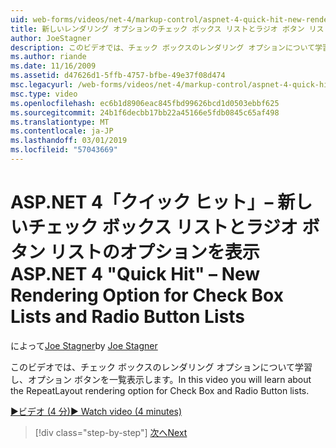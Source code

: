 ```yaml
---
uid: web-forms/videos/net-4/markup-control/aspnet-4-quick-hit-new-rendering-option-for-check-box-lists-and-radio-button-lists
title: 新しいレンダリング オプションのチェック ボックス リストとラジオ ボタン リスト |Microsoft Docs
author: JoeStagner
description: このビデオでは、チェック ボックスのレンダリング オプションについて学習し、オプション ボタンを一覧表示します。
ms.author: riande
ms.date: 11/16/2009
ms.assetid: d47626d1-5ffb-4757-bfbe-49e37f08d474
msc.legacyurl: /web-forms/videos/net-4/markup-control/aspnet-4-quick-hit-new-rendering-option-for-check-box-lists-and-radio-button-lists
msc.type: video
ms.openlocfilehash: ec6b1d8906eac845fbd99626bcd1d0503ebbf625
ms.sourcegitcommit: 24b1f6decbb17bb22a45166e5fdb0845c65af498
ms.translationtype: MT
ms.contentlocale: ja-JP
ms.lasthandoff: 03/01/2019
ms.locfileid: "57043669"
---
```

<a name="aspnet-4-quick-hit--new-rendering-option-for-check-box-lists-and-radio-button-lists"></a><span data-ttu-id="3700b-103">ASP.NET 4「クイック ヒット」– 新しいチェック ボックス リストとラジオ ボタン リストのオプションを表示</span><span class="sxs-lookup"><span data-stu-id="3700b-103">ASP.NET 4 "Quick Hit" – New Rendering Option for Check Box Lists and Radio Button Lists</span></span>
====================
<span data-ttu-id="3700b-104">によって[Joe Stagner](https://github.com/JoeStagner)</span><span class="sxs-lookup"><span data-stu-id="3700b-104">by [Joe Stagner](https://github.com/JoeStagner)</span></span>

<span data-ttu-id="3700b-105">このビデオでは、チェック ボックスのレンダリング オプションについて学習し、オプション ボタンを一覧表示します。</span><span class="sxs-lookup"><span data-stu-id="3700b-105">In this video you will learn about the RepeatLayout rendering option for Check Box and Radio Button lists.</span></span> 

[<span data-ttu-id="3700b-106">&#9654;ビデオ (4 分)</span><span class="sxs-lookup"><span data-stu-id="3700b-106">&#9654; Watch video (4 minutes)</span></span>](https://channel9.msdn.com/Blogs/ASP-NET-Site-Videos/aspnet-4-quick-hit-new-rendering-option-for-check-box-lists-and-radio-button-lists)

> [!div class="step-by-step"]
> [<span data-ttu-id="3700b-107">次へ</span><span class="sxs-lookup"><span data-stu-id="3700b-107">Next</span></span>](aspnet-4-quick-hit-table-free-templated-controls.md)
